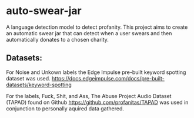 # auto-swear-jar
A language detection model to detect profanity. This project aims to create an automatic swear jar that can detect when a user swears and then automatically donates to a chosen charity.

## Datasets:
For Noise and Unkown labels the Edge Impulse pre-built keyword spotting dataset
was used. https://docs.edgeimpulse.com/docs/pre-built-datasets/keyword-spotting

For the labels, Fuck, Shit, and Ass, The Abuse Project Audio Dataset (TAPAD)
found on Github https://github.com/profanitas/TAPAD was used in conjunction to 
personally aquired data gathered.
